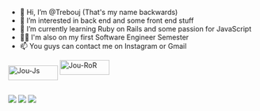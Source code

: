 - 👋 Hi, I’m @Trebouj (That's my name backwards)
- 👀 I’m interested in back end and some front end stuff
- 🌱 I’m currently learning Ruby on Rails and some passion for JavaScript
- 👨‍💻 I'm also on my first Software Engineer Semester
- 📫 You guys can contact me on Instagram or Gmail
<!---
Trebouj/Trebouj is a ✨ special ✨ repository because its `README.md` (this file) appears on your GitHub profile.
You can click the Preview link to take a look at your changes.
--->
<img align="center" alt="Jou-Js" height="30" width="100" src="https://img.shields.io/badge/JavaScript-323330?style=for-the-badge&logo=javascript&logoColor=F7DF1E">
<img align="side" alt="Jou-RoR" height="30" width="100" src="https://img.shields.io/badge/Ruby_on_Rails-CC0000?style=for-the-badge&logo=ruby-on-rails&logoColor=white">


  ##
  
<div> 
  <a href="https://www.instagram.com/joubertfsilva/" target="_blank"><img src="https://img.shields.io/badge/-Instagram-%23E4405F?style=for-the-badge&logo=instagram&logoColor=white" target="_blank"></a>
 <a href="https://discord.gg/wagxzStdcR" target="_blank"><img src="https://img.shields.io/badge/Discord-7289DA?style=for-the-badge&logo=discord&logoColor=white" target="_blank"></a> 
  <a href = "mailto:joubertsilva162@gmail.com"><img src="https://img.shields.io/badge/-Gmail-%23333?style=for-the-badge&logo=gmail&logoColor=white" target="_blank"></a>
  
